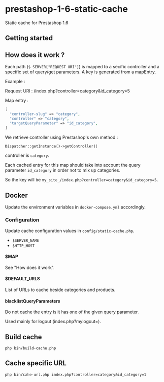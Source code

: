 # prestashop-1-6-static-cache

Static cache for Prestashop 1.6

## Getting started

## How does it work ?

Each path (``$_SERVER["REQUEST_URI"]``) is mapped to a secific controller and a specific set of query/get parameters.
A key is generated from a mapEntry.

Example :

Request URI : /index.php?controller=category&id_category=5

Map entry :

```php
[
  "controller-slug" => "category", 
  "controller" => "category", 
  "targetQueryParameter" => "id_category",
]
```

We retrieve controller using Prestashop's own method :

```php
Dispatcher::getInstance()->getController()
```

controller is ``category``.

Each cached entry for this map should take into account the query parameter ``id_category`` in order not to mix up categories.

So the key will be ``my_site_/index.php?controller=category&id_category=5``.

## Docker

Update the environment variables in ``docker-compose.yml`` accordingly.

### Configuration

Update cache configuration values in ``config/static-cache.php``.

- ``$SERVER_NAME``
- ``$HTTP_HOST``

#### $MAP

See "How does it work".

#### $DEFAULT_URLS

List of URLs to cache beside categories and products.

#### blacklistQueryParameters

Do not cache the entry is it has one of the given query parameter.

Used mainly for logout (index.php?mylogout=). 

## Build cache

``php bin/build-cache.php``

## Cache specific URL

``php bin/cahe-url.php index.php?controller=category&id_category=1``

